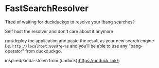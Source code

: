 # FastSearchResolver

Tired of waiting for duckduckgo to resolve your !bang searches?

Self host the resolver and don't care about it anymore

run/deploy the application and paste the result as your new search engine i.e. `http://localhost:8080?q=%s` and you'll be able to use any "bang-operator" from duckduckgo.

inspired/kinda-stolen from (unduck)[https://unduck.link/]
